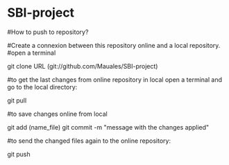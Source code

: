# SBI-project

#How to push to repository?

#Create a connexion between this repository online and a local repository. 
#open a terminal 

git clone URL (git://github.com/Mauales/SBI-project)

#to get the last changes from online repository in local open a terminal and go to the local directory:

git pull 

#to save changes online from local

git add (name_file)
git commit -m "message with the changes applied"

#to send the changed files again to the online repository:

git push 




